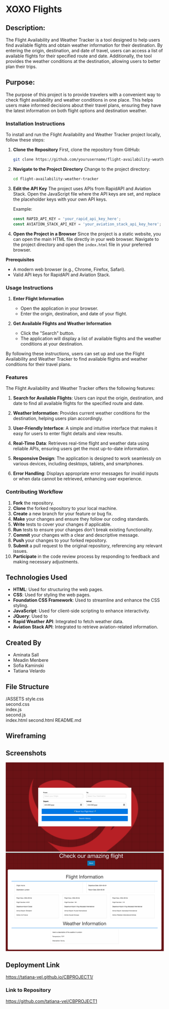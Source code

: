 # XOXO Flights

## Description:

The Flight Availability and Weather Tracker is a tool designed to help users find available flights and obtain weather information for their destination. By entering the origin, destination, and date of travel, users can access a list of available flights for their specified route and date. Additionally, the tool provides the weather conditions at the destination, allowing users to better plan their trips.

## Purpose:
The purpose of this project is to provide travelers with a convenient way to check flight availability and weather conditions in one place. This helps users make informed decisions about their travel plans, ensuring they have the latest information on both flight options and destination weather.

### Installation Instructions

To install and run the Flight Availability and Weather Tracker project locally, follow these steps:

1. **Clone the Repository**
   First, clone the repository from GitHub:
   ```sh
   git clone https://github.com/yourusername/flight-availability-weather-tracker.git
   ```

2. **Navigate to the Project Directory**
   Change to the project directory:
   ```sh
   cd flight-availability-weather-tracker
   ```

3. **Edit the API Key**
   The project uses APIs from RapidAPI and Aviation Stack. Open the JavaScript file where the API keys are set, and replace the placeholder keys with your own API keys.

   Example:
   ```javascript
   const RAPID_API_KEY = 'your_rapid_api_key_here';
   const AVIATION_STACK_API_KEY = 'your_aviation_stack_api_key_here';
   ```

4. **Open the Project in a Browser**
   Since the project is a static website, you can open the main HTML file directly in your web browser. Navigate to the project directory and open the `index.html` file in your preferred browser.

**Prerequisites**
- A modern web browser (e.g., Chrome, Firefox, Safari).
- Valid API keys for RapidAPI and Aviation Stack.

### Usage Instructions

1. **Enter Flight Information**
   - Open the application in your browser.
   - Enter the origin, destination, and date of your flight.

2. **Get Available Flights and Weather Information**
   - Click the "Search" button.
   - The application will display a list of available flights and the weather conditions at your destination.

By following these instructions, users can set up and use the Flight Availability and Weather Tracker to find available flights and weather conditions for their travel plans.

### Features

The Flight Availability and Weather Tracker offers the following features:

1. **Search for Available Flights**: Users can input the origin, destination, and date to find all available flights for the specified route and date.

2. **Weather Information**: Provides current weather conditions for the destination, helping users plan accordingly.

3. **User-Friendly Interface**: A simple and intuitive interface that makes it easy for users to enter flight details and view results.

4. **Real-Time Data**: Retrieves real-time flight and weather data using reliable APIs, ensuring users get the most up-to-date information.

5. **Responsive Design**: The application is designed to work seamlessly on various devices, including desktops, tablets, and smartphones.

6. **Error Handling**: Displays appropriate error messages for invalid inputs or when data cannot be retrieved, enhancing user experience.



### Contributing Workflow

1. **Fork** the repository.
2. **Clone** the forked repository to your local machine.
3. **Create** a new branch for your feature or bug fix.
4. **Make** your changes and ensure they follow our coding standards.
5. **Write** tests to cover your changes if applicable.
6. **Run** tests to ensure your changes don't break existing functionality.
7. **Commit** your changes with a clear and descriptive message.
8. **Push** your changes to your forked repository.
9. **Submit** a pull request to the original repository, referencing any relevant issues.
10. **Participate** in the code review process by responding to feedback and making necessary adjustments.

## Technologies Used

- **HTML**: Used for structuring the web pages.
- **CSS**: Used for styling the web pages.
- **Foundation CSS Framework**: Used to streamline and enhance the CSS styling.
- **JavaScript**: Used for client-side scripting to enhance interactivity.
- **JQuery**: Used to 
- **Rapid Weather API**: Integrated to fetch weather data.
- **Aviation Stack API**: Integrated to retrieve aviation-related information.

## Created By

- Aminata Sall
- Meadin Menbere
- Sofia Kaminski
- Tatiana Velardo

## File Structure

   /ASSETS
        style.css   
        second.css   
        index.js        
        second.js      
    index.html
    second.html 
    README.md

## Wireframing



## Screenshots

![Screenshot of Project](firstpage.png)
![Screenshot of Project](secondpage.png)


## Deployment Link

https://tatiana-vel.github.io/CBPROJECT1/ 

### Link to Repository
https://github.com/tatiana-vel/CBPROJECT1



















